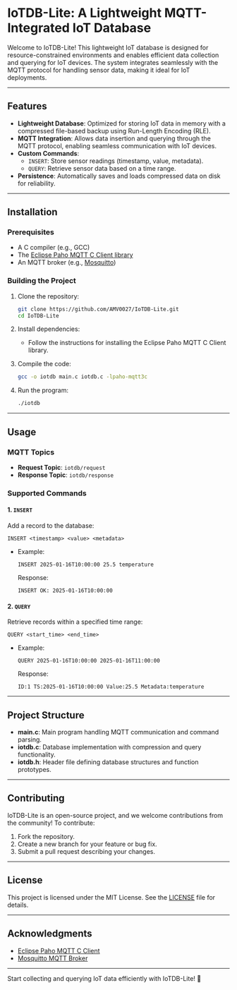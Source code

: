 # IoTDB-Lite: A Lightweight MQTT-Integrated IoT Database

Welcome to IoTDB-Lite! This lightweight IoT database is designed for resource-constrained environments and enables efficient data collection and querying for IoT devices. The system integrates seamlessly with the MQTT protocol for handling sensor data, making it ideal for IoT deployments.

---

## Features

- **Lightweight Database**: Optimized for storing IoT data in memory with a compressed file-based backup using Run-Length Encoding (RLE).
- **MQTT Integration**: Allows data insertion and querying through the MQTT protocol, enabling seamless communication with IoT devices.
- **Custom Commands**:
  - `INSERT`: Store sensor readings (timestamp, value, metadata).
  - `QUERY`: Retrieve sensor data based on a time range.
- **Persistence**: Automatically saves and loads compressed data on disk for reliability.

---

## Installation

### Prerequisites

- A C compiler (e.g., GCC)
- The [Eclipse Paho MQTT C Client library](https://github.com/eclipse/paho.mqtt.c)
- An MQTT broker (e.g., [Mosquitto](https://mosquitto.org/))

### Building the Project

1. Clone the repository:
   ```bash
   git clone https://github.com/AMV0027/IoTDB-Lite.git
   cd IoTDB-Lite
   ```

2. Install dependencies:
   - Follow the instructions for installing the Eclipse Paho MQTT C Client library.

3. Compile the code:
   ```bash
   gcc -o iotdb main.c iotdb.c -lpaho-mqtt3c
   ```

4. Run the program:
   ```bash
   ./iotdb
   ```

---

## Usage

### MQTT Topics
- **Request Topic**: `iotdb/request`
- **Response Topic**: `iotdb/response`

### Supported Commands

#### 1. `INSERT`
Add a record to the database:
```
INSERT <timestamp> <value> <metadata>
```
- Example:
  ```
  INSERT 2025-01-16T10:00:00 25.5 temperature
  ```
  Response:
  ```
  INSERT OK: 2025-01-16T10:00:00
  ```

#### 2. `QUERY`
Retrieve records within a specified time range:
```
QUERY <start_time> <end_time>
```
- Example:
  ```
  QUERY 2025-01-16T10:00:00 2025-01-16T11:00:00
  ```
  Response:
  ```
  ID:1 TS:2025-01-16T10:00:00 Value:25.5 Metadata:temperature
  ```

---

## Project Structure

- **main.c**: Main program handling MQTT communication and command parsing.
- **iotdb.c**: Database implementation with compression and query functionality.
- **iotdb.h**: Header file defining database structures and function prototypes.

---

## Contributing

IoTDB-Lite is an open-source project, and we welcome contributions from the community! To contribute:

1. Fork the repository.
2. Create a new branch for your feature or bug fix.
3. Submit a pull request describing your changes.

---

## License

This project is licensed under the MIT License. See the [LICENSE](LICENSE.txt) file for details.

---

## Acknowledgments

- [Eclipse Paho MQTT C Client](https://github.com/eclipse/paho.mqtt.c)
- [Mosquitto MQTT Broker](https://mosquitto.org/)

---

Start collecting and querying IoT data efficiently with IoTDB-Lite! 🚀

